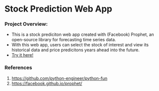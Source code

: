 # Stock Prediction Web App



### Project Overview:

* This is a stock prediciton web app created with (Facebook) Prophet, an open-source library for forecasting time series data.
* With this web app, users can select the stock of interest and view its historical data and price predicitons years ahead into the future.
* [Try it here!](https://share.streamlit.io/vibreate/stock_prediction/main/prediction_app.py)

### References

1. https://github.com/python-engineer/python-fun
2. https://facebook.github.io/prophet/
